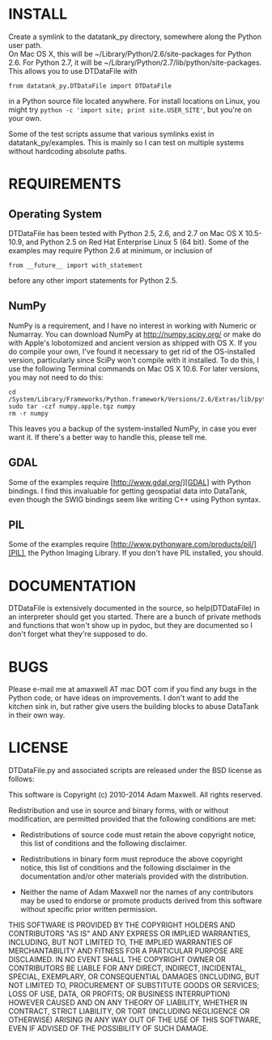 INSTALL
=======

Create a symlink to the datatank_py directory, somewhere along the Python user path.  
On Mac OS X, this will be ~/Library/Python/2.6/site-packages for Python 2.6.  For
Python 2.7, it will be ~/Library/Python/2.7/lib/python/site-packages. This
allows you to use DTDataFile with 

    from datatank_py.DTDataFile import DTDataFile

in a Python source file located anywhere.  For install locations on Linux, you might
try `python -c 'import site; print site.USER_SITE'`, but you're on your own.

Some of the test scripts assume that various symlinks exist in datatank_py/examples.
This is mainly so I can test on multiple systems without hardcoding absolute paths.

REQUIREMENTS
============

Operating System
----------------

DTDataFile has been tested with Python 2.5, 2.6, and 2.7 on Mac OS X 10.5-10.9, and
Python 2.5 on Red Hat Enterprise Linux 5 (64 bit).  Some of the examples may
require Python 2.6 at minimum, or inclusion of 

    from __future__ import with_statement

before any other import statements for Python 2.5.

NumPy
-----

NumPy is a requirement, and I have no interest in working with Numeric or Numarray.
You can download NumPy at http://numpy.scipy.org/ or make do with Apple's lobotomized
and ancient version as shipped with OS X.  If you do compile your own, I've found it
necessary to get rid of the OS-installed version, particularly since SciPy won't
compile with it installed.  To do this, I use the following Terminal commands on
Mac OS X 10.6. For later versions, you may not need to do this:

    cd /System/Library/Frameworks/Python.framework/Versions/2.6/Extras/lib/python
    sudo tar -czf numpy.apple.tgz numpy
    rm -r numpy

This leaves you a backup of the system-installed NumPy, in case you ever want it.
If there's a better way to handle this, please tell me.

GDAL
----

Some of the examples require [http://www.gdal.org/][GDAL] with Python bindings. 
I find this invaluable for getting geospatial data into DataTank, even though 
the SWIG bindings seem like writing C++ using Python syntax.

PIL
---

Some of the examples require [http://www.pythonware.com/products/pil/][PIL], 
the Python Imaging Library.  If you don't have PIL installed, you should.

DOCUMENTATION
=============

DTDataFile is extensively documented in the source, so help(DTDataFile) in an
interpreter should get you started.  There are a bunch of private methods and
functions that won't show up in pydoc, but they are documented so I don't forget
what they're supposed to do.

BUGS
====

Please e-mail me at amaxwell AT mac DOT com if you find any bugs in the Python
code, or have ideas on improvements.  I don't want to add the kitchen sink in, but
rather give users the building blocks to abuse DataTank in their own way.

LICENSE
=======

DTDataFile.py and associated scripts are released under the BSD license as follows:

This software is Copyright (c) 2010-2014
Adam Maxwell. All rights reserved.

Redistribution and use in source and binary forms, with or without
modification, are permitted provided that the following conditions
are met:

- Redistributions of source code must retain the above copyright notice, this list of conditions and the following disclaimer.

- Redistributions in binary form must reproduce the above copyright notice, this list of conditions and the following disclaimer in the documentation and/or other materials provided with the distribution.

- Neither the name of Adam Maxwell nor the names of any contributors may be used to endorse or promote products derived from this software without specific prior written permission.

THIS SOFTWARE IS PROVIDED BY THE COPYRIGHT HOLDERS AND CONTRIBUTORS
"AS IS" AND ANY EXPRESS OR IMPLIED WARRANTIES, INCLUDING, BUT NOT
LIMITED TO, THE IMPLIED WARRANTIES OF MERCHANTABILITY AND FITNESS FOR
A PARTICULAR PURPOSE ARE DISCLAIMED. IN NO EVENT SHALL THE COPYRIGHT
OWNER OR CONTRIBUTORS BE LIABLE FOR ANY DIRECT, INDIRECT, INCIDENTAL,
SPECIAL, EXEMPLARY, OR CONSEQUENTIAL DAMAGES (INCLUDING, BUT NOT
LIMITED TO, PROCUREMENT OF SUBSTITUTE GOODS OR SERVICES; LOSS OF USE,
DATA, OR PROFITS; OR BUSINESS INTERRUPTION) HOWEVER CAUSED AND ON ANY
THEORY OF LIABILITY, WHETHER IN CONTRACT, STRICT LIABILITY, OR TORT
(INCLUDING NEGLIGENCE OR OTHERWISE) ARISING IN ANY WAY OUT OF THE USE
OF THIS SOFTWARE, EVEN IF ADVISED OF THE POSSIBILITY OF SUCH DAMAGE.


